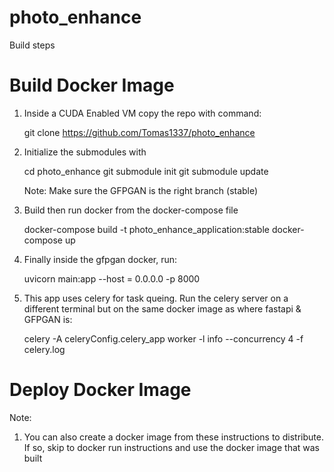 # photo_enhance

Build steps

# Build Docker Image
1. Inside a CUDA Enabled VM copy the repo with command:
    
    git clone https://github.com/Tomas1337/photo_enhance

2. Initialize the submodules with

    cd photo_enhance
    git submodule init
    git submodule update

    Note: Make sure the GFPGAN is the right branch (stable)

3. Build then run docker from the docker-compose file

    docker-compose build -t photo_enhance_application:stable
    docker-compose up

4. Finally inside the gfpgan docker, run:

    uvicorn main:app --host = 0.0.0.0 -p 8000

5. This app uses celery for task queing. Run the celery server on a different terminal but on the same docker image as where fastapi & GFPGAN is:

    celery -A celeryConfig.celery_app worker -l info --concurrency 4 -f celery.log


# Deploy Docker Image
Note:
1. You can also create a docker image from these instructions to distribute. If so, skip to docker run instructions and use the docker image that was built